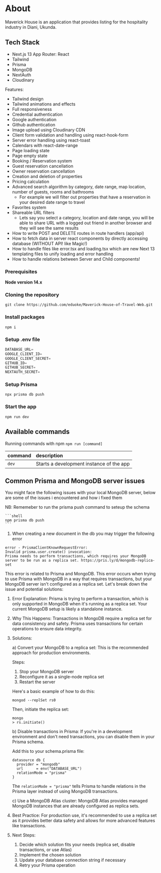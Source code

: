 #  About

Maverick House is an application that provides listing for the hospitality industry in 
Diani, Ukunda.

## Tech Stack
 - Next.js 13 App Router: React
 - Tailwind
 - Prisma 
 - MongoDB 
 - NextAuth 
 - Cloudinary

Features:

- Tailwind design
- Tailwind animations and effects
- Full responsiveness
- Credential authentication
- Google authentication
- Github authentication
- Image upload using Cloudinary CDN
- Client form validation and handling using react-hook-form
- Server error handling using react-toast
- Calendars with react-date-range
- Page loading state
- Page empty state
- Booking / Reservation system
- Guest reservation cancellation
- Owner reservation cancellation
- Creation and deletion of properties
- Pricing calculation
- Advanced search algorithm by category, date range, map location, number of guests, rooms and bathrooms
    - For example we will filter out properties that have a reservation in your desired date range to travel
- Favorites system
- Shareable URL filters
    - Lets say you select a category, location and date range, you will be able to share URL with a logged out friend in another browser and they will see the same results
- How to write POST and DELETE routes in route handlers (app/api)
- How to fetch data in server react components by directly accessing database (WITHOUT API! like Magic!)
- How to handle files like error.tsx and loading.tsx which are new Next 13 templating files to unify loading and error handling
- How to handle relations between Server and Child components!



### Prerequisites

**Node version 14.x**

### Cloning the repository

```shell
git clone https://github.com/eduoke/Maverick-House-of-Travel-Web.git
```

### Install packages

```shell
npm i
```

### Setup .env file


```js
DATABASE_URL=
GOOGLE_CLIENT_ID=
GOOGLE_CLIENT_SECRET=
GITHUB_ID=
GITHUB_SECRET=
NEXTAUTH_SECRET=
```

### Setup Prisma

```shell
npx prisma db push

```

### Start the app

```shell
npm run dev
```

## Available commands

Running commands with npm `npm run [command]`

| command         | description                              |
| :-------------- | :--------------------------------------- |
| `dev`           | Starts a development instance of the app |


## Common Prisma and MongoDB server issues

You might face the following issues with your local MongoDB server, below are 
some of the issues i encountered and how i fixed them

NB: Rememeber to run the prisma push command to seteup the schema 

    ```shell
    npm prisma db push 
    ```

1. When creating a new document in the db you may trigger the following error 

```shell
error - PrismaClientKnownRequestError:
Invalid prisma.user.create() invocation:
Prisma needs to perform transactions, which requires your MongoDB server to be run as a replica set. https://pris.ly/d/mongodb-replica-set
```
This error is related to Prisma and MongoDB. This error occurs when trying to use Prisma with MongoDB in a way that requires transactions, but your MongoDB server isn't configured as a replica set. Let's break down the issue and potential solutions:

1. Error Explanation:
   Prisma is trying to perform a transaction, which is only supported in MongoDB when it's running as a replica set. Your current MongoDB setup is likely a standalone instance.

2. Why This Happens:
   Transactions in MongoDB require a replica set for data consistency and safety. Prisma uses transactions for certain operations to ensure data integrity.

3. Solutions:

   a) Convert your MongoDB to a replica set:
      This is the recommended approach for production environments.
      
      Steps:
      1. Stop your MongoDB server
      2. Reconfigure it as a single-node replica set
      3. Restart the server

      Here's a basic example of how to do this:

      ```shell
      mongod --replSet rs0
      ```

      Then, initiate the replica set:

      ```shell
      mongo
      > rs.initiate()
      ```

   b) Disable transactions in Prisma:
      If you're in a development environment and don't need transactions, you can disable them in your Prisma schema.

      Add this to your schema.prisma file:

      ```prisma
      datasource db {
        provider = "mongodb"
        url      = env("DATABASE_URL")
        relationMode = "prisma"
      }
      ```

      The `relationMode = "prisma"` tells Prisma to handle relations in the Prisma layer instead of using MongoDB transactions.

   c) Use a MongoDB Atlas cluster:
      MongoDB Atlas provides managed MongoDB instances that are already configured as replica sets.

4. Best Practice:
   For production use, it's recommended to use a replica set as it provides better data safety and allows for more advanced features like transactions.

5. Next Steps:
   1. Decide which solution fits your needs (replica set, disable transactions, or use Atlas)
   2. Implement the chosen solution
   3. Update your database connection string if necessary
   4. Retry your Prisma operation


